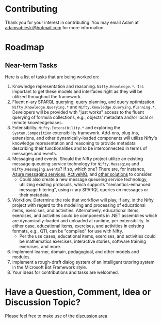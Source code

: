 # Contributing

Thank you for your interest in contributing. You may email Adam at [adamsobieski@hotmail.com](mailto:adamsobieski@hotmail.com) for more information.

# Roadmap

## Near-term Tasks

Here is a list of tasks that are being worked on:

1. Knowledge representation and reasoning. `Nifty.Knowledge.*`. It is important to get these models and interfaces right as they will be utilized throughout the framework.
2. Fluent n-ary SPARQL querying, query planning, and query optimization. `Nifty.Knowledge.Querying.*` and `Nifty.Knowledge.Querying.Planning.*`. Developers will be provided with "just works" access to the fluent querying of formula collections, e.g., objects' metadata and/or local or remote knowledgebases.
3. Extensibility. `Nifty.Extensibility.*` and exploring the `System.Composition` extensibility framework. Add-ons, plug-ins, extensions, and other dynamically-loaded components will utilize Nifty's knowledge representation and reasoning to provide metadata describing their functionalities and to be interconnected in terms of messages and events.
4. Messaging and events. Should the Nifty project utilize an existing message queueing service technology for `Nifty.Messaging` and `Nifty.Messaging.Events`? If so, which one? There are, for instance, [Azure messaging services](https://azure.microsoft.com/en-us/solutions/messaging-services/#products), [ActiveMQ](https://activemq.apache.org/components/nms/), and [other solutions](https://en.wikipedia.org/wiki/Message_queuing_service) to consider.
   - Could also create a new message queueing service technology, utilizing existing protocols, which supports "semantics-enhanced message filtering", using n-ary SPARQL queries on messages or their metadata.
5. Workflow. Determine the role that workflow will play, if any, in the Nifty project with regard to the modelling and processing of educational items, exercises, and activities. Alternatively, educational items, exercises, and activities could be components in .NET assemblies which are dynamically-loaded and unloaded at runtime, per extensibility. In either case, educational items, exercises, and activities in existing formats, e.g., QTI, can be "compiled" for use with Nifty.
   - Per the use cases, educational items, exercises, and activities could be mathematics exercises, interactive stories, software training exercises, and more.
6. Implement learner, domain, pedagogical, and other models and modules.
7. Implement a rough-draft dialog system of an intelligent tutoring system in the Microsoft Bot Framework style.
8. Your ideas for contributions and tasks are welcomed.

# Have a Question, Comment, Idea or Discussion Topic?

Please feel free to make use of the [discussion area](https://github.com/AdamSobieski/Nifty/discussions).